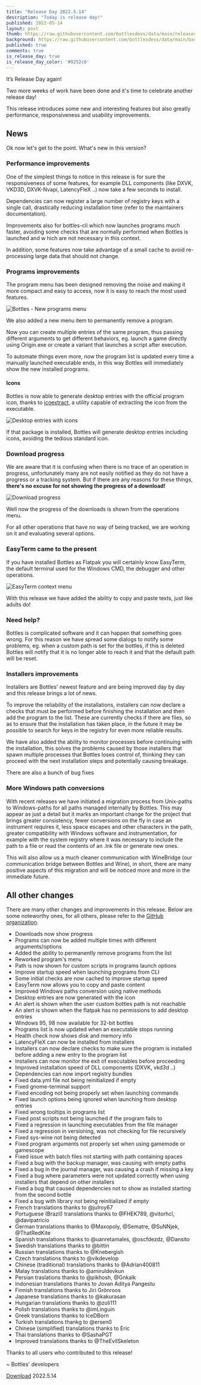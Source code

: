 ```yaml
---
title: "Release Day 2022.5.14"
description: "Today is release day!"
published: 2022-05-14
layout: post
thumb: https://raw.githubusercontent.com/bottlesdevs/data/main/releases/2022.5.14/release-day.png
background: https://raw.githubusercontent.com/bottlesdevs/data/main/backgrounds/2022.5.14.png
published: true
comments: true
is_release_day: true
is_release_day_color: '#9252c6'
---
```


It’s Release Day again!

Two more weeks of work have been done and it's time to celebrate another release day!

This release introduces some new and interesting features but also greatly 
performance, responsiveness and usability improvements.

## News
Ok now let's get to the point. What's new in this version?

### Performance improvements
One of the simplest things to notice in this release is for sure the 
responsiveness of some features, for example DLL components (like DXVK, 
VKD3D, DXVK-Nvapi, LatencyFleX ..) now take a few seconds to install.

Dependencies can now register a large number of registry keys with a single 
call, drastically reducing installation time (refer to the maintainers 
documentation).

Improvements also for bottles-cli which now launches programs much faster, 
avoiding some checks that are normally performed when Bottles is launched and w
hich are not necessary in this context. 

In addition, some features now take advantage of a small cache to avoid 
re-processing large data that should not change.

### Programs improvements
The program menu has been designed removing the noise and making it more 
compact and easy to access, now it is easy to reach the most used features.

![Bottles - New programs menu](/uploads/bottles-new-program-menu.png)

We also added a new menu item to permanently remove a program.

Now you can create multiple entries of the same program, thus passing different 
arguments to get different behaviors, eg. launch a game directly using 
Origin.exe or create a variant that launches a script after execution.

To automate things even more, now the program list is updated every time a 
manually launched executable ends, in this way Bottles will immediately show 
the new installed programs.

#### Icons
Bottles is now able to generate desktop entries with the official program icon, 
thanks to [icoextract](https://github.com/jlu5/icoextract), a utility capable 
of extracting the icon from the executable.

![Desktop entries with icons](/uploads/bottles-desktop-entries-w-icons.png)

If that package is installed, Bottles will generate desktop entries including 
icons, avoiding the tedious standard icon.

### Download progress
We are aware that it is confusing when there is no trace of an operation in 
progress, unfortunately many are not easily notified as they do not have a 
progress or a tracking system. But if there are any reasons for these things, 
**there's no excuse for not showing the progress of a download!**

![Download progress](/uploads/bottles-download-status.png)

Well now the progress of the downloads is shown from the operations menu.

For all other operations that have no way of being tracked, we are working on 
it and evaluating several options.

### EasyTerm came to the present
If you have installed Bottles as Flatpak you will certainly know EasyTerm, 
the default terminal used for the Windows CMD, the debugger and other operations.

![EasyTerm context menu](/uploads/bottles-easyterm-context-menu.png)

With this release we have added the ability to copy and paste texts, just like 
adults do!

### Need help?
Bottles is complicated software and it can happen that something goes wrong.
For this reason we have spread some dialogs to notify some problems, eg. 
when a custom path is set for the bottles, if this is deleted Bottles will 
notify that it is no longer able to reach it and that the default path will 
be reset.

### Installers improvements
Installers are Bottles' newest feature and are being improved day by day and 
this release brings a lot of news.

To improve the reliability of the installations, installers can now declare a
checks that must be performed before finishing the installation and then add the 
program to the list. These are currently checks if there are files, so as to 
ensure that the installation has taken place, in the future it may be possible 
to search for keys in the registry for even more reliable results.

We have also added the ability to monitor processes before continuing with the 
installation, this solves the problems caused by those installers that spawn 
multiple processes that Bottles loses control of, thinking they can proceed with 
the next installation steps and potentially causing breakage.

There are also a bunch of bug fixes

### More Windows path conversions
With recent releases we have initiated a migration process from Unix-paths to 
Windows-paths for all paths managed internally by Bottles. This may appear as 
just a detail but it marks an important change for the project that brings 
greater consistency, fewer conversions on the fly in case an instrument requires 
it, less space escapes and other characters in the path, greater compatibility 
with Windows software and instrumentation, for example with the system registry 
where it was necessary to include the path to a file or read the contents of 
an .lnk file or generate new ones. 

This will also allow us a much cleaner communication with WineBridge (our 
communication bridge between Bottles and Wine), in short, there are many 
positive aspects of this migration and will be noticed more and more in the 
immediate future.

## All other changes
There are many other changes and improvements in this release. Below are 
some noteworthy ones, for all others, please refer to the 
[GitHub organization](https://github.com/bottlesdevs).

* Downloads now show progress
* Programs can now be added multiple times with different arguments/options
* Added the ability to permanently remove programs from the list
* Reworked program's menu
* Path is now shown for custom scripts in programs launch options
* Improve startup speed when launching programs from CLI
* Some initial checks are now cached to improve startup speed
* EasyTerm now allows you to copy and paste content
* Improved Windows paths conversion using native methods
* Desktop entries are now generated with the icon
* An alert is shown when the user custom bottles path is not reachable
* An alert is shown when the flatpak has no permissions to add desktop entries
* Windows 95, 98 now available for 32-bit bottles
* Programs list is now updated when an executable stops running
* Health check now shows disk and memory info
* LatencyFleX can now be installed from installers
* Installers can now declare checks to make sure the program is installed before adding a new entry to the program list
* Installers can now monitor the exit of executables before proceeding
* Improved installation speed of DLL components (DXVK, vkd3d ..)
* Dependencies can now import registry bundles
* Fixed data.yml file not being reinitialized if empty
* Fixed gnome-terminal support
* Fixed encoding not being properly set when launching commands
* Fixed launch options being ignored when launching from desktop entries
* Fixed wrong tooltips in programs list
* Fixed post scripts not being launched if the program fails to
* Fixed a regression in launching executables from the file manager
* Fixed a regression in versioning, was not checking for file recursively
* Fixed sys-wine not being detected
* Fixed program arguments not properly set when using gamemode or gamescope
* Fixed issue with batch files not starting with path containing spaces
* Fixed a bug with the backup manager, was causing with empty paths
* Fixed a bug in the journal manager, was causing a crash if missing a key
* Fixed a bug where parameters were not updated correctly when using installers that depend on other installers
* Fixed a bug that caused dependencies not to show as installed starting from the second bottle
* Fixed a bug with library not being reinitialized if empty
* French translations thanks to @julroy67
* Portuguese (Brazil) translations thanks to @FHEK789, @vitorhcl, @davipatricio
* German translations thanks to @Maxopoly, @Sematre, @SuNNjek, @ThatRedKite
* Spanish translations thanks to @uanretamales, @oscfdezdz, @Dansito
* Swedish translations thanks to @bittin
* Russian translations thanks to @Knebergish
* Czech translations thanks to @vikdevelop
* Chinese (traditional) translations thanks to @Adrian400811
* Malay translations thanks to @amiruldevkun
* Persian traslations thanks to @pikhosh, @Gnkalk
* Indonesian translations thanks to Jovan Aditya Pangestu
* Finnish translations thanks to Jiri Grönroos
* Japanese translations thanks to @kakurasan
* Hungarian translations thanks to @zoli111
* Polish translations thanks to @imLinguin
* Greek translations thanks to IceDBorn
* Turkish translations thankg to @ersen0
* Chinese (simplified) translations thanks to Eric
* Thai translations thanks to @SashaPGT
* Improved translations thanks to @TheEvilSkeleton

Thanks to all users who contributed to this release!

~ Bottles' developers

<a class="button" href="/download" style="">Download</a> 2022.5.14

